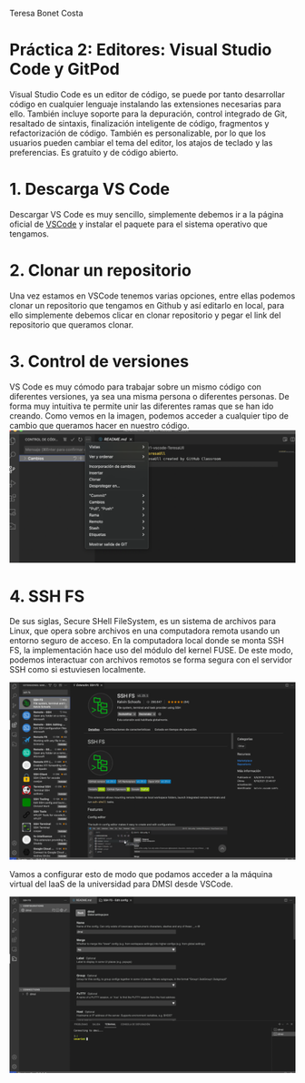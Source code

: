 Teresa Bonet Costa

# Práctica 2: Editores: Visual Studio Code y GitPod

Visual Studio Code es un editor de código, se puede por tanto desarrollar código en cualquier lenguaje instalando las extensiones necesarias para ello. También incluye soporte para la depuración, control integrado de Git, resaltado de sintaxis, finalización inteligente de código, fragmentos y refactorización de código. También es personalizable, por lo que los usuarios pueden cambiar el tema del editor, los atajos de teclado y las preferencias. Es gratuito y de código abierto.



# 1. Descarga VS Code

Descargar VS Code es muy sencillo, simplemente debemos ir a la página oficial de [VSCode](https://code.visualstudio.com/download) y instalar el paquete para el sistema operativo que tengamos.

# 2. Clonar un repositorio 

Una vez estamos en VSCode tenemos varias opciones, entre ellas podemos clonar un repositorio que tengamos en Github y así editarlo en local, para ello simplemente debemos clicar en clonar repositorio y pegar el link del repositorio que queramos clonar. 

# 3. Control de versiones

VS Code es muy cómodo para trabajar sobre un mismo código con diferentes versiones, ya sea una misma persona o diferentes personas. De forma muy intuitiva te permite unir las diferentes ramas que se han ido creando.
Como vemos en la imagen, podemos acceder a cualquier tipo de cambio que queramos hacer en nuestro código. 
![image](control_versiones.png)


# 4. SSH FS
De sus siglas, Secure SHell FileSystem, es un sistema de archivos para Linux, que opera sobre archivos en una computadora remota usando un entorno seguro de acceso. En la computadora local donde se monta SSH FS, la implementación hace uso del módulo del kernel FUSE. De este modo, podemos interactuar con archivos remotos se forma segura con el servidor SSH como si estuviesen localmente.

![image](sshfs.png)

Vamos a configurar esto de modo que podamos acceder a la máquina virtual del IaaS de la universidad para DMSI desde VSCode. 

![image](sshdmsi.png)
